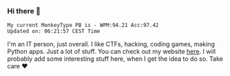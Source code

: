 ### Hi there 👋
<!-- PB START -->
```
My current MonkeyType PB is - WPM:94.21 Acc:97.42
Updated on: 06:21:57 CEST Time
```
<!-- PB END -->
I'm an IT person, just overall. I like CTFs, hacking, coding games, making Python apps. Just a lot of stuff.
You can check out my website [here](https://skill3472.github.io/).
I will probably add some interesting stuff here, when I get the idea to do so. Take care ❤️
